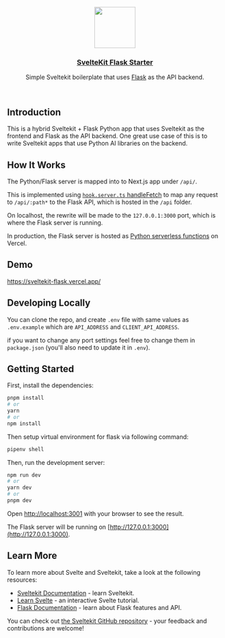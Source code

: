 <p align="center">
  <a href="https://nextjs-flask-starter.vercel.app/">
    <img src="https://assets.vercel.com/image/upload/v1588805858/repositories/vercel/logo.png" height="96">
    <h3 align="center">SvelteKit Flask Starter</h3>
  </a>
</p>

<p align="center">Simple Sveltekit boilerplate that uses <a href="https://flask.palletsprojects.com/">Flask</a> as the API backend.</p>

<br/>

## Introduction

This is a hybrid Sveltekit + Flask Python app that uses Sveltekit as the frontend and Flask as the API backend. One great use case of this is to write Sveltekit apps that use Python AI libraries on the backend.

## How It Works

The Python/Flask server is mapped into to Next.js app under `/api/`.

This is implemented using [`hook.server.ts` handleFetch](https://github.com/vercel/examples/blob/main/python/nextjs-flask/next.config.js) to map any request to `/api/:path*` to the Flask API, which is hosted in the `/api` folder.

On localhost, the rewrite will be made to the `127.0.0.1:3000` port, which is where the Flask server is running.

In production, the Flask server is hosted as [Python serverless functions](https://vercel.com/docs/concepts/functions/serverless-functions/runtimes/python) on Vercel.

## Demo

https://sveltekit-flask.vercel.app/

## Developing Locally

You can clone the repo, and create `.env` file with same values as `.env.example` which are `API_ADDRESS` and `CLIENT_API_ADDRESS`.

if you want to change any port settings feel free to change them in `package.json` (you'll also need to update it in `.env`).

## Getting Started

First, install the dependencies:

```bash
pnpm install
# or
yarn
# or
npm install
```

Then setup virtual environment for flask via following command:

```bash
pipenv shell
```

Then, run the development server:

```bash
npm run dev
# or
yarn dev
# or
pnpm dev
```

Open [http://localhost:3001](http://localhost:3001) with your browser to see the result.

The Flask server will be running on [http://127.0.0.1:3000](http://127.0.0.1:3000).

## Learn More

To learn more about Svelte and Sveltekit, take a look at the following resources:

- [Sveltekit Documentation](https://kit.svelte.dev/docs/introduction) - learn Sveltekit.
- [Learn Svelte](https://svelte.dev/tutorial/basics) - an interactive Svelte tutorial.
- [Flask Documentation](https://flask.palletsprojects.com/en/1.1.x/) - learn about Flask features and API.

You can check out [the Sveltekit GitHub repository](https://github.com/sveltejs/kit) - your feedback and contributions are welcome!
